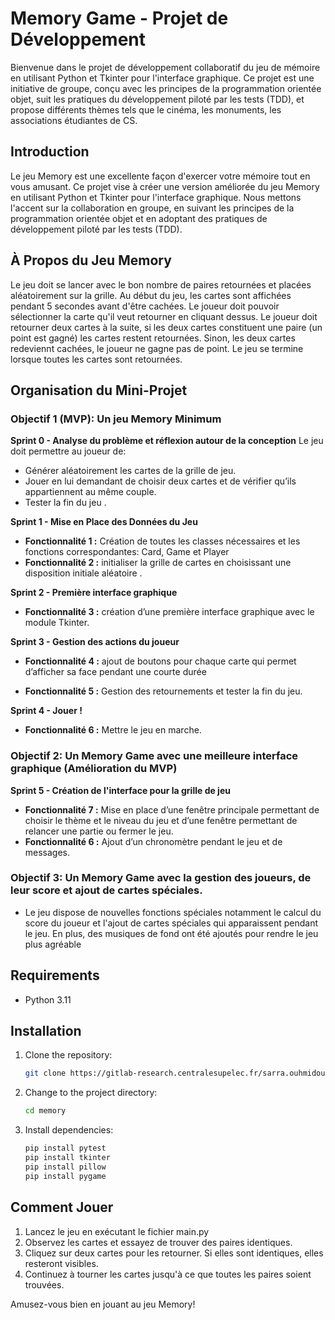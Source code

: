 # Memory Game - Projet de Développement

Bienvenue dans le projet de développement collaboratif du jeu de mémoire en utilisant Python et Tkinter pour l'interface graphique. Ce projet est une initiative de groupe, conçu avec les principes de la programmation orientée objet, suit les pratiques du développement piloté par les tests (TDD), et propose différents thèmes tels que le cinéma, les monuments, les associations étudiantes de CS.

## Introduction
Le jeu Memory est une excellente façon d'exercer votre mémoire tout en vous amusant. Ce projet vise à créer une version améliorée du jeu Memory en utilisant Python et Tkinter pour l'interface graphique. Nous mettons l'accent sur la collaboration en groupe, en suivant les principes de la programmation orientée objet et en adoptant des pratiques de développement piloté par les tests (TDD).

## À Propos du Jeu Memory

Le jeu doit se lancer avec le bon nombre de paires retournées et placées aléatoirement sur la grille. Au début du jeu, les cartes sont affichées pendant 5 secondes avant d'être cachées. Le joueur doit pouvoir sélectionner la carte qu'il veut retourner en cliquant dessus. Le joueur doit retourner deux cartes à la suite, si les deux cartes constituent une paire (un point est gagné) les cartes restent retournées. Sinon, les deux cartes redeviennt cachées, le joueur ne gagne pas de point. Le jeu se termine lorsque toutes les cartes sont retournées.

## Organisation du Mini-Projet

### Objectif 1 (MVP): Un jeu Memory Minimum

**Sprint 0 - Analyse du problème et réflexion autour de la conception**
Le jeu doit permettre au joueur de:
- Générer aléatoirement les cartes de la grille de jeu.
- Jouer en lui demandant de choisir deux cartes et de vérifier qu’ils appartiennent au même couple.
- Tester la fin du jeu .

**Sprint 1 - Mise en Place des Données du Jeu**
- **Fonctionnalité 1 :** Création de toutes les classes nécessaires et les fonctions correspondantes: Card, Game et Player 
- **Fonctionnalité 2 :** initialiser la grille de cartes en choisissant une disposition initiale aléatoire  .

**Sprint 2 - Première interface graphique**
- **Fonctionnalité 3 :** création d’une première interface graphique avec le module Tkinter.

**Sprint 3 - Gestion des actions du joueur**
- **Fonctionnalité 4 :** ajout de boutons pour chaque carte qui permet d’afficher sa face pendant une courte durée 

- **Fonctionnalité 5 :** Gestion des retournements et tester la fin du jeu.

**Sprint 4 - Jouer !**
- **Fonctionnalité 6 :** Mettre le jeu en marche.

### Objectif 2: Un Memory Game avec une meilleure interface graphique (Amélioration du MVP)

**Sprint 5 - Création de l'interface pour la grille de jeu**
- **Fonctionnalité 7 :** Mise en place d’une fenêtre principale permettant de choisir le thème et le niveau du jeu et d’une fenêtre permettant de relancer une partie ou fermer le jeu.
- **Fonctionnalité 6 :** Ajout d’un chronomètre pendant le jeu et de messages.

### Objectif 3: Un Memory Game avec la gestion des joueurs, de leur score et ajout de cartes spéciales.
- Le jeu dispose de nouvelles fonctions spéciales notamment le calcul du score du joueur et l'ajout de cartes spéciales qui apparaissent pendant le jeu. En plus, des musiques de fond ont été ajoutés pour rendre le jeu plus agréable





## Requirements

- Python 3.11

## Installation

1. Clone the repository:

    ```bash
    git clone https://gitlab-research.centralesupelec.fr/sarra.ouhmidou/groupe12_memory
    ```

2. Change to the project directory:

    ```bash
    cd memory
    ```

3. Install dependencies:

    ```bash
    pip install pytest
    pip install tkinter
    pip install pillow
    pip install pygame
    ```

## Comment Jouer

1. Lancez le jeu en exécutant le fichier main.py
2. Observez les cartes et essayez de trouver des paires identiques.
3. Cliquez sur deux cartes pour les retourner. Si elles sont identiques, elles resteront visibles.
4. Continuez à tourner les cartes jusqu'à ce que toutes les paires soient trouvées.



Amusez-vous bien en jouant au jeu Memory!







